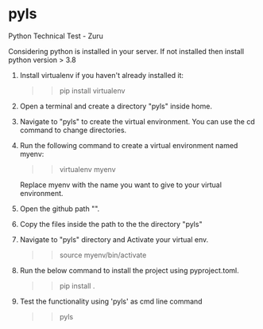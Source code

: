 # pyls
 Python Technical Test - Zuru
 
 Considering python is installed in your server. If not installed then install python version > 3.8

1. Install virtualenv if you haven't already installed it:

	>>pip install virtualenv
	
2. Open a terminal and create a directory "pyls" inside home.

3. Navigate to "pyls" to create the virtual environment. You can use the cd command to change directories.

4. Run the following command to create a virtual environment named myenv:

	>>virtualenv myenv
	
	Replace myenv with the name you want to give to your virtual environment.
	

5. Open the github path "".

6. Copy the files inside the path to the the directory "pyls"

8. Navigate to "pyls" directory and Activate your virtual env.

	>> source myenv/bin/activate
	
9. Run the below command to install the project using pyproject.toml.

	>> pip install .
	

10. Test the functionality using 'pyls' as cmd line command

	>> pyls
